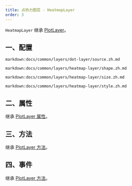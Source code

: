 ```yaml
---
title: 点热力图层 - HeatmapLayer
order: 3
---
```


`HeatmapLayer` 继承 [PlotLayer](/zh/docs/api/layers/plot-layer)。

## 一、配置

`markdown:docs/common/layers/dot-layer/source.zh.md`

`markdown:docs/common/layers/heatmap-layer/shape.zh.md`

`markdown:docs/common/layers/heatmap-layer/size.zh.md`

`markdown:docs/common/layers/heatmap-layer/style.zh.md`

## 二、属性

继承 [PlotLayer 属性](/zh/docs/api/layers/plot-layer#二、属性)。

## 三、方法

继承 [PlotLayer 方法](/zh/docs/api/layers/plot-layer#三、方法)。

## 四、事件

继承 [PlotLayer 方法](/zh/docs/api/layers/plot-layer#四、事件)。
